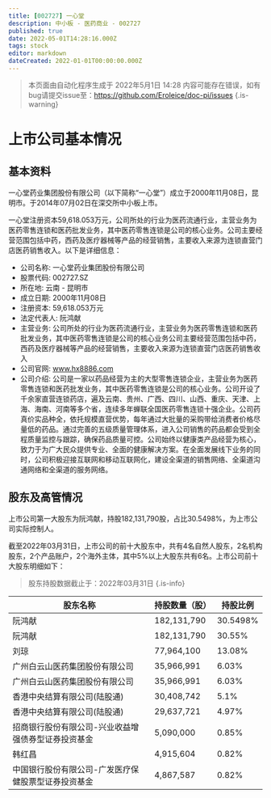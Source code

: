 ```yaml
---
title: [002727] 一心堂
description: 中小板 - 医药商业 - 002727
published: true
date: 2022-05-01T14:28:16.000Z
tags: stock
editor: markdown
dateCreated: 2022-01-01T00:00:00.000Z
---
```


> 本页面由自动化程序生成于 2022年5月1日 14:28
> 内容可能存在错误，如有bug请提交issue至：https://github.com/Eroleice/doc-pi/issues
{.is-warning}

# 上市公司基本情况

## 基本资料

一心堂药业集团股份有限公司（以下简称“一心堂”）成立于2000年11月08日，昆明市。于2014年07月02日在深交所中小板上市。

一心堂注册资本59,618.053万元，公司所处的行业为医药流通行业，主营业务为医药零售连锁和医药批发业务，其中医药零售连锁是公司的核心业务。公司主要经营范围包括中药，西药及医疗器械等产品的经营销售，主要收入来源为连锁直营门店医药销售收入。以下是详细信息：

- 公司名称: 一心堂药业集团股份有限公司
- 股票代码: 002727.SZ
- 所在地: 云南 - 昆明市
- 成立日期: 2000年11月08日
- 注册资本: 59,618.053万元
- 法定代表人: 阮鸿献
- 主营业务: 公司所处的行业为医药流通行业，主营业务为医药零售连锁和医药批发业务，其中医药零售连锁是公司的核心业务公司主要经营范围包括中药，西药及医疗器械等产品的经营销售，主要收入来源为连锁直营门店医药销售收入
- 公司官网: www.hx8886.com
- 公司介绍: 公司是一家以药品经营为主的大型零售连锁企业，主营业务为医药零售连锁和医药批发业务，其中医药零售连锁是公司的核心业务。公司开设了千余家直营连锁药店，遍及云南、贵州、广西、四川、山西、重庆、天津、上海、海南、河南等多个省，连续多年蝉联全国医药零售连锁十强企业。公司药真价实品种全，依托规模直营优势，每年通过大批量的采购带给消费者价格尽量低的药品。通过完善的五级质量管理体系，进入公司销售的药品都会受到全程质量监控与跟踪，确保药品质量可控。公司始终以健康类产品经营为核心，致力于为广大民众提供专业、全面的健康解决方案。在全面发展线下业务的同时，公司积极迎接互联网和移动互联网化，建设全渠道的销售网络、全渠道沟通网络和全渠道的服务网络。


## 股东及高管情况

上市公司第一大股东为阮鸿献，持股182,131,790股，占比30.5498%，为上市公司实际控制人。

截至2022年03月31日，上市公司的前十大股东中，共有4名自然人股东，2名机构股东，2个产品账户，2个海外主体，其中5%以上大股东共有6名。上市公司前十大股东明细如下：

> 股东持股数据截止于：2022年03月31日
{.is-info}

| 股东名称 | 持股数量（股） | 持股比例 |
| --- | --- | --- |
| 阮鸿献 | 182,131,790 | 30.5498% |
| 阮鸿献 | 182,131,790 | 30.55% |
| 刘琼 | 77,964,100 | 13.08% |
| 广州白云山医药集团股份有限公司 | 35,966,991 | 6.03% |
| 广州白云山医药集团股份有限公司 | 35,966,991 | 6.03% |
| 香港中央结算有限公司(陆股通) | 30,408,742 | 5.1% |
| 香港中央结算有限公司(陆股通) | 29,637,721 | 4.97% |
| 招商银行股份有限公司-兴业收益增强债券型证券投资基金 | 5,090,000 | 0.85% |
| 韩红昌 | 4,915,604 | 0.82% |
| 中国银行股份有限公司-广发医疗保健股票型证券投资基金 | 4,867,587 | 0.82% |




